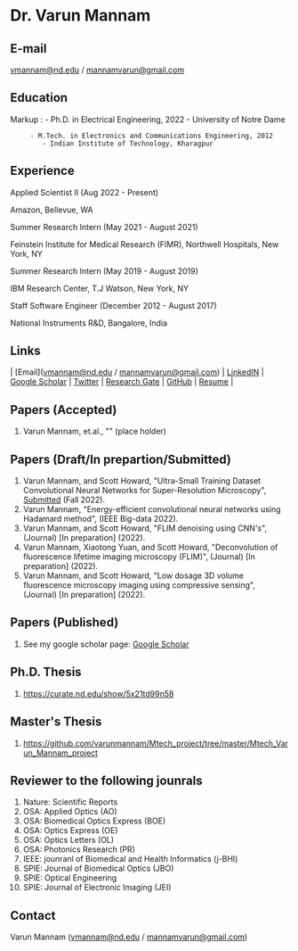# Dr. Varun Mannam 
## E-mail
vmannam@nd.edu / mannamvarun@gmail.com

## Education
Markup : - Ph.D. in Electrical Engineering, 2022
            - University of Notre Dame

         - M.Tech. in Electronics and Communications Engineering, 2012
            - Indian Institute of Technology, Kharagpur

## Experience
Applied Scientist II (Aug 2022 - Present)

Amazon, Bellevue, WA

Summer Research Intern (May 2021 - August 2021)

Feinstein Institute for Medical Research (FIMR), Northwell Hospitals, New York, NY

Summer Research Intern (May 2019 - August 2019)

IBM Research Center, T.J Watson, New York, NY

Staff Software Engineer (December 2012 -  August 2017)

National Instruments R&D, Bangalore, India


## Links
| [Email](vmannam@nd.edu / mannamvarun@gmail.com) | [LinkedIN](https://www.linkedin.com/in/mannamvarun/) | [Google Scholar](https://scholar.google.com/citations?user=Obigz0UAAAAJ&hl=en&oi=ao) | [Twitter](https://twitter.com/mannam_varun) | [Research Gate](https://www.researchgate.net/profile/Varun-Mannam) | [GitHub](https://github.com/varunmannam) | [Resume](https://drive.google.com/file/d/1K8T-HkEcCe3i9ik5SlrsFsfBZJu0usPo/view?usp=sharing) |


## Papers (Accepted)

1. Varun Mannam, et.al., "" (place holder)


## Papers (Draft/In prepartion/Submitted)

1. Varun Mannam, and Scott Howard, "Ultra-Small Training Dataset Convolutional Neural Networks for Super-Resolution Microscopy", [Submitted](https://drive.google.com/drive/u/1/folders/1i_dxoNj-I5bSlDlXGI391GANeONYt_aG) (Fall 2022).
2. Varun Mannam, "Energy-efficient convolutional neural networks using Hadamard method", (IEEE Big-data 2022).
3. Varun Mannam, and Scott Howard, "FLIM denoising using CNN's", (Journal) [In preparation] (2022).
4. Varun Mannam, Xiaotong Yuan, and Scott Howard, "Deconvolution of fluorescence lifetime imaging microscopy (FLIM)", (Journal) [In preparation] (2022).
5. Varun Mannam, and Scott Howard, "Low dosage 3D volume fluorescence microscopy imaging using compressive sensing", (Journal) [In preparation] (2022).

## Papers (Published)
1. See my google scholar page: [Google Scholar](https://scholar.google.com/citations?user=Obigz0UAAAAJ&hl=en&oi=ao)


## Ph.D. Thesis
1. https://curate.nd.edu/show/5x21td99n58

## Master's Thesis
1. https://github.com/varunmannam/Mtech_project/tree/master/Mtech_Varun_Mannam_project


## Reviewer to the following jounrals

1. Nature: Scientific Reports 
2. OSA: Applied Optics (AO)
3. OSA: Biomedical Optics Express (BOE)
4. OSA: Optics Express (OE)
5. OSA: Optics Letters (OL)
6. OSA: Photonics Research (PR)
7. IEEE: jounranl of Biomedical and Health Informatics (j-BHI) 
8. SPIE: Journal of Biomedical Optics (JBO)
9. SPIE: Optical Engineering 
10. SPIE: Journal of Electronic Imaging (JEI)

## Contact
Varun Mannam (vmannam@nd.edu / mannamvarun@gmail.com)

